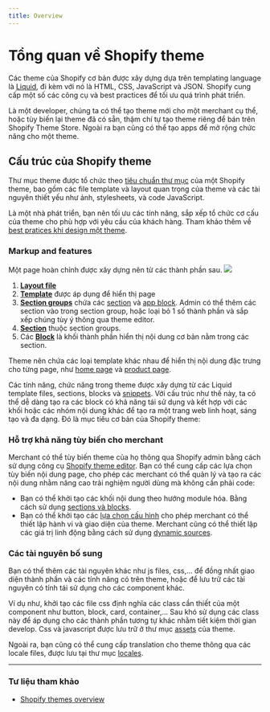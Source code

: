 ```yaml
---
title: Overview
---
```


# Tổng quan về Shopify theme

Các theme của Shopify cơ bản được xây dựng dựa trên templating language là [Liquid](https://shopify.dev/docs/api/liquid), đi kèm với nó là HTML, CSS, JavaScript và JSON. Shopify cung cấp một số các công cụ và best practices để tối ưu quá trình phát triển.

Là một developer, chúng ta có thể tạo theme mới cho một merchant cụ thể, hoặc tùy biến lại theme đã có sẵn, thậm chí tự tạo theme riêng để bán trên Shopify Theme Store. Ngoài ra bạn cũng có thể tạo apps để mở rộng chức năng cho một theme.

## Cấu trúc của Shopify theme

Thư mục theme được tổ chức theo [tiêu chuẩn thư mục](https://shopify.dev/docs/themes/architecture#directory-structure-and-component-types) của một Shopify theme, bao gồm các file template và layout quan trọng của theme và các tài nguyên thiết yếu như ảnh, stylesheets, và code JavaScript.

Là một nhà phát triển, bạn nên tối ưu các tính năng, sắp xếp tổ chức cơ cấu của theme cho phù hợp với yêu cầu của khách hàng. Tham khảo thêm về [best pratices khi design một theme](https://shopify.dev/docs/themes/best-practices/design).

### Markup and features

Một page hoàn chỉnh được xây dựng nên từ các thành phần sau.
![](https://shopify.dev/assets/themes/architecture/all-components.png)


1. [**Layout file**](https://shopify.dev/docs/themes/architecture/layouts)
2. [**Template**](https://shopify.dev/docs/themes/architecture/templates) được áp dụng để hiển thị page
3. [**Section groups**](https://shopify.dev/docs/themes/architecture/section-groups) chứa các [section](https://shopify.dev/docs/themes/architecture/sections) và [app block](https://shopify.dev/docs/themes/architecture/sections/app-blocks). Admin có thể thêm các section vào trong section group, hoặc loại bỏ 1 số thành phần và sắp xếp chúng tùy ý thông qua theme editor.
4. [**Section**](https://shopify.dev/docs/themes/architecture/sections) thuộc section groups.
5. Các [**Block**](https://shopify.dev/docs/themes/architecture/sections/section-schema#blocks) là khối thành phần hiển thị nội dung cơ bản nằm trong các section.

Theme nên chứa các loại template khác nhau để hiển thị nội dung đặc trưng cho từng page, như [home page](https://shopify.dev/docs/themes/architecture/templates/index) và [product page](https://shopify.dev/docs/themes/architecture/templates/product).

Các tính năng, chức năng trong theme được xây dựng từ các Liquid template files, sections, blocks và [snippets](https://shopify.dev/docs/themes/architecture#snippets).
Với cấu trúc như thế này, ta có thể dễ dàng tạo ra các block có khả năng tái sử dụng và kết hợp với các khối hoặc các nhóm nội dung khác để tạo ra một trang web linh hoạt, sáng tạo và đa dạng. Đó là mục tiêu cơ bản của Shopify theme:

### Hỗ trợ khả năng tùy biến cho merchant

Merchant có thể tùy biến theme của họ thông qua Shopify admin bằng cách sử dụng công cụ [Shopify theme editor](https://shopify.dev/docs/themes/tools/online-editor). Bạn có thể cung cấp các lựa chọn tùy biến nội dung page, cho phép các merchant có thể quản lý và tạo ra các nội dung nhằm nâng cao trải nghiệm người dùng mà không cần phải code:
+ Bạn có thể khởi tạo các khối nội dung theo hướng module hóa. Bằng cách sử dụng [sections và blocks](https://shopify.dev/docs/themes/best-practices/templates-sections-blocks).
+ Bạn có thể khởi tạo các [lựa chọn cấu hình](https://shopify.dev/docs/themes/architecture/settings) cho phép merchant có thể thiết lập hành vi và giao diện của theme. Merchant cũng có thể thiết lập các giá trị linh động bằng cách sử dụng [dynamic sources](https://shopify.dev/docs/themes/architecture/settings/dynamic-sources).

### Các tài nguyên bố sung

Bạn có thể thêm các tài nguyên khác như js files, css,... để đồng nhất giao diện thành phần và các tính năng có trên theme, hoặc để lưu trữ các tài nguyên có tính tái sử dụng cho các component khác.

Ví dụ như, khởi tạo các file css định nghĩa các class cần thiết của một component như button, block, card, container,... Sau khó sử dụng các class này để áp dụng cho các thành phần tương tự khác nhằm tiết kiệm thời gian develop. Css và javascript được lưu trữ ở thư mục [assets](https://shopify.dev/docs/themes/architecture#assets) của theme.

Ngoài ra, bạn cũng có thể cung cấp translation cho theme thông qua các locale files, được lưu tại thư mục [locales](https://shopify.dev/docs/themes/architecture/locales).

---
### Tư liệu tham khảo

+ [Shopify themes overview](https://shopify.dev/docs/themes/getting-started)